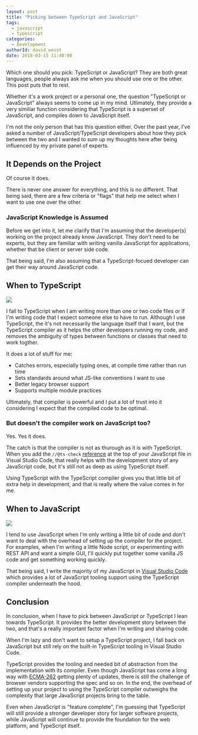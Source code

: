 ```yaml
---
layout: post
title: "Picking between TypeScript and JavaScript"
tags:
  - javascript
  - typescript
categories:
  - Development
authorId: david_wesst
date: 2018-03-15 11:40:00
---
```


Which one should you pick: TypeScript or JavaScript? They are both great languages, people always ask me when you should use one or the other. This post puts that to rest.

<!-- more -->

[1]: https://i.imgur.com/Wxx5fMI.png
[2]: https://i.imgur.com/IAPRGfv.png
[3]: https://i.imgur.com/yCn8NUQ.png
[4]: https://code.visualstudio.com
[5]: https://github.com/tc39/ecma262
[6]: https://code.visualstudio.com/docs/languages/javascript#_type-checking-and-quick-fixes-for-javascript-files

Whether it's a work project or a personal one, the question "TypeScript or JavaScript" always seems to come up in my mind. Utlimately, they provide a very similiar function considering that TypeScript is a superset of JavaScript, and compiles down to JavaScript itself. 

I'm not the only person that has this question either. Over the past year, I've asked a number of JavaScript/TypeScript developers about how they pick between the two and I wanted to sum up my thoughts here after being influenced by my private panel of experts.

## It Depends on the Project
Of course it does. 

There is never one answer for everything, and this is no different. That being said, there are a few criteria or "flags" that help me select when I want to use one over the other.

### JavaScript Knowledge is Assumed
Before we get into it, let me clarify that I'm assuming that the developer(s) working on the project already know JavaScript. They don't need to be experts, but they are familiar with writing vanilla JavaScript for applications, whether that be client or server side code.

That being said, I'm also assuming that a TypeScript-focued developer can get their way around JavaScript code.

## When to TypeScript

![][2]

I fall to TypeScript when I am writing more than one or two code files or if I'm writing code that I expect someone else to have to run. Although I use TypeScript, the it's not necessarily the language itself that I want, but the TypeScript compiler as it helps the other developers running my code, and removes the ambiguity of types between functions or classes that need to work togther.

It does a lot of stuff for me:

  + Catches errors, especially typing ones, at compile time rather than run time
  + Sets standards around what JS-like conventions I want to use
  + Better legacy browser support
  + Supports multiple module practices

Ultimately, that compiler is powerful and I put a lot of trust into it considering I expect that the compiled code to be optimal.

### But doesn't the compiler work on JavaScript too?
Yes. Yes it does.

The catch is that the compiler is not as thurough as it is with TypeScript. When you add the `//@ts-check` [reference][6] at the top of your JavaScript file in Visual Studio Code, that really helps with the development story of any JavaScript code, but it's still not as deep as using TypeScript itself.

Using TypeScript with the TypeScript compiler gives you that little bit of extra help in development, and that is really where the value comes in for me.

## When to JavaScript

![][3]

I tend to use JavaScript when I'm only writing a little bit of code and don't want to deal with the overhead of setting up the compiler for the project. For examples, when I'm writing a little Node script, or experimenting with REST API and want a simple GUI, I'll quickly put together some vanilla JS code and get something working quickly.

That being said, I write the majority of my JavaScript in [Visual Studio Code][4] which provides a lot of JavaScript tooling support using the TypeScript compiler underneath the hood.

## Conclusion
In conclusion, when I have to pick between JavaScript or TypeScript I lean towards TypeScript. It provides the better development story between the two, and that's a really important factor when I'm writing and sharing code.

When I'm lazy and don't want to setup a TypeScript project, I fall back on JavaScript but still rely on the built-in TypeScript tooling in Visual Studio Code.

TypeScript provides the tooling and needed bit of abstraction from the implementation with its compiler. Even though JavaScript has come a long way with [ECMA-262][5] getting plenty of updates, there is still the challenge of browser vendors supporting the spec and so on. In the end, the overhead of setting up your project to using the TypeScript compiler outweighs the complexity that large JavaScript projects bring to the table.

Even when JavaScript is "feature complete", I'm guessing that TypeScript will still provide a stronger developer story for larger software projects, while JavaScript will continue to provide the foundation for the web platform, and TypeScript itself.